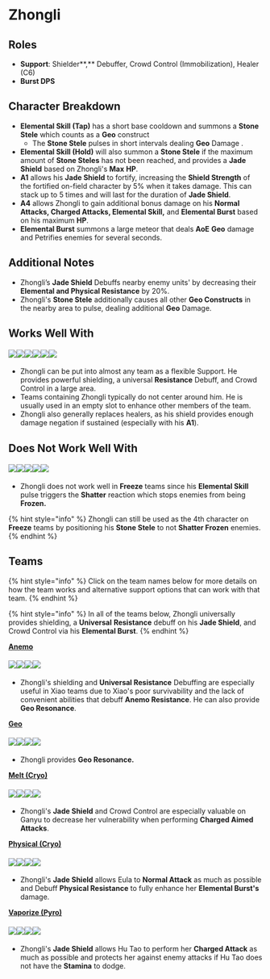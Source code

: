 # Zhongli

## **Roles**

* **Support**: Shielder**,** Debuffer, Crowd Control (Immobilization), Healer (C6)
* **Burst DPS**

## **Character Breakdown**

* **Elemental Skill (Tap)** has a short base cooldown and summons a **Stone Stele** which counts as a **Geo** construct 
  * The **Stone Stele** pulses in short intervals dealing **Geo** Damage .
* **Elemental Skill (Hold)** will also summon a **Stone Stele** if the maximum amount of **Stone Steles** has not been reached, and provides a **Jade Shield** based on Zhongli's **Max** **HP**.
* **A1** allows his **Jade Shield** to fortify, increasing the **Shield Strength** of the fortified on-field character by 5% when it takes damage. This can stack up to 5 times and will last for the duration of **Jade Shield**.
* **A4** allows Zhongli to gain additional bonus damage on his **Normal Attacks, Charged Attacks, Elemental Skill,** and **Elemental Burst** based on his maximum **HP**.
* **Elemental Burst** summons a large meteor that deals **AoE** **Geo** damage and Petrifies enemies for several seconds.

## **Additional Notes**

* Zhongli’s **Jade Shield** Debuffs nearby enemy units' by decreasing their **Elemental and Physical Resistance** by 20%.
* Zhongli's **Stone Stele** additionally causes all other **Geo Constructs** in the nearby area to pulse, dealing additional **Geo** Damage.

## **Works Well With**

#### ![](../../.gitbook/assets/Element\_Anemo.webp)![](../../.gitbook/assets/Element\_Cryo.webp)![](../../.gitbook/assets/Element\_Electro.webp)![](../../.gitbook/assets/Element\_Hydro.webp)![](../../.gitbook/assets/Element\_Pyro.webp)![](../../.gitbook/assets/Element\_Geo.webp)

* Zhongli can be put into almost any team as a flexible Support. He provides powerful shielding, a universal **Resistance** Debuff, and Crowd Control in a large area.
* Teams containing Zhongli typically do not center around him. He is usually used in an empty slot to enhance other members of the team.
* Zhongli also generally replaces healers, as his shield provides enough damage negation if sustained (especially with his **A1**).

## Does Not Work Well With

#### ![](../../.gitbook/assets/UI\_AvatarIcon\_Ayaka.png)![](../../.gitbook/assets/UI\_AvatarIcon\_Chongyun.png)![](../../.gitbook/assets/UI\_AvatarIcon\_Ganyu.png)![](../../.gitbook/assets/UI\_AvatarIcon\_Kaeya.png)![](../../.gitbook/assets/UI\_AvatarIcon\_Rosaria.png)

* Zhongli does not work well in **Freeze** teams since his **Elemental Skill** pulse triggers the **Shatter** reaction which stops enemies from being **Frozen.**

{% hint style="info" %}
Zhongli can still be used as the 4th character on **Freeze** teams by positioning his **Stone Stele** to not **Shatter Frozen** enemies.
{% endhint %}

## **Teams**

{% hint style="info" %}
Click on the team names below for more details on how the team works and alternative support options that can work with that team.
{% endhint %}

{% hint style="info" %}
In all of the teams below, Zhongli universally provides shielding, a **Universal** **Resistance** debuff on his **Jade Shield**, and Crowd Control via his **Elemental Burst**.
{% endhint %}

[**Anemo**](../anemo/)

#### ![](../../.gitbook/assets/UI\_AvatarIcon\_Xiao.png)![](../../.gitbook/assets/UI\_AvatarIcon\_Jean.png)![](../../.gitbook/assets/UI\_AvatarIcon\_Albedo.png)![](../../.gitbook/assets/UI\_AvatarIcon\_Zhongli.png)

* Zhongli's shielding and **Universal Resistance** Debuffing are especially useful in Xiao teams due to Xiao's poor survivability and the lack of convenient abilities that debuff **Anemo Resistance**. He can also provide **Geo Resonance**.

[**Geo**](../../teams/geo.md)

#### ![](../../.gitbook/assets/UI\_AvatarIcon\_Ningguang.png)![](../../.gitbook/assets/UI\_AvatarIcon\_Zhongli.png)![](../../.gitbook/assets/UI\_AvatarIcon\_Xiangling.png)![](../../.gitbook/assets/UI\_AvatarIcon\_Bennett.png)

* Zhongli provides **Geo Resonance.**

[**Melt (Cryo)**](../../teams/reverse-melt.md)

#### ![](../../.gitbook/assets/UI\_AvatarIcon\_Ganyu.png)![](../../.gitbook/assets/UI\_AvatarIcon\_Xiangling.png)![](../../.gitbook/assets/UI\_AvatarIcon\_Zhongli.png)![](../../.gitbook/assets/UI\_AvatarIcon\_Bennett.png)

* Zhongli's **Jade Shield** and Crowd Control are especially valuable on Ganyu to decrease her vulnerability when performing **Charged Aimed Attacks**.

[**Physical (Cryo)**](../../teams/physical-cryo.md)

#### ![](../../.gitbook/assets/UI\_AvatarIcon\_Eula.png)![](../../.gitbook/assets/UI\_AvatarIcon\_Fischl.png)![](../../.gitbook/assets/UI\_AvatarIcon\_Rosaria.png)![](../../.gitbook/assets/UI\_AvatarIcon\_Zhongli.png)

* Zhongli's **Jade Shield** allows Eula to **Normal Attack** as much as possible and Debuff **Physical Resistance** to fully enhance her **Elemental Burst's** damage.

[**Vaporize (Pyro)**](../../teams/reverse-vaporize.md)

#### ![](../../.gitbook/assets/UI\_AvatarIcon\_Hutao.png)![](../../.gitbook/assets/UI\_AvatarIcon\_Xingqiu.png)![](../../.gitbook/assets/UI\_AvatarIcon\_Albedo.png)![](../../.gitbook/assets/UI\_AvatarIcon\_Zhongli.png)

* Zhongli's **Jade Shield** allows Hu Tao to perform her **Charged Attack** as much as possible and protects her against enemy attacks if Hu Tao does not have the **Stamina** to dodge.
